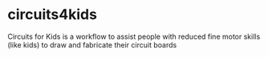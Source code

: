 # circuits4kids
Circuits for Kids is a workflow to assist people with reduced fine motor skills (like kids) to draw and fabricate their circuit boards
